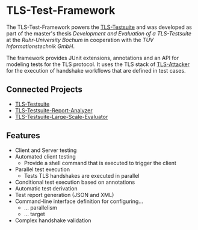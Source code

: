 # TLS-Test-Framework

The TLS-Test-Framework powers the [TLS-Testsuite](https://github.com/RUB-NDS/TLS-Testsuite) and was developed as part of the master's thesis *Development and Evaluation of a TLS-Testsuite* at the *Ruhr-University Bochum* in cooperation with the *TÜV Informationstechnik GmbH*.

The framework provides JUnit extensions, annotations and an API for modeling tests for the TLS protocol. It uses the TLS stack of [TLS-Attacker](https://github.com/RUB-NDS/TLS-Attacker) for the execution of handshake workflows that are defined in test cases.


## Connected Projects
* [TLS-Testsuite](https://github.com/RUB-NDS/TLS-Testsuite)
* [TLS-Testsuite-Report-Analyzer](https://github.com/RUB-NDS/TLS-Testsuite-Report-Analyzer)
* [TLS-Testsuite-Large-Scale-Evaluator](https://github.com/RUB-NDS/TLS-Testsuite-Large-Scale-Evaluator)

## Features
* Client and Server testing
* Automated client testing 
    * Provide a shell command that is executed to trigger the client
* Parallel test execution
    * Tests TLS handshakes are executed in parallel
* Conditional test execution based on annotations
* Automatic test derivation
* Test report generation (JSON and XML)
* Command-line interface definition for configuring...
    * ... parallelism
    * ... target
* Complex handshake validation
